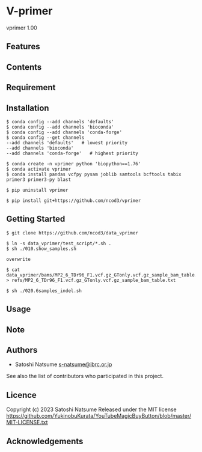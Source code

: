 # V-primer

vprimer 1.00

## Features

## Contents

## Requirement

## Installation

~~~
$ conda config --add channels 'defaults'
$ conda config --add channels 'bioconda'
$ conda config --add channels 'conda-forge'
$ conda config --get channels
--add channels 'defaults'   # lowest priority
--add channels 'bioconda'
--add channels 'conda-forge'   # highest priority
~~~

~~~
$ conda create -n vprimer python 'biopython==1.76'
$ conda activate vprimer
$ conda install pandas vcfpy pysam joblib samtools bcftools tabix primer3 primer3-py blast
~~~

~~~
$ pip uninstall vprimer
~~~

~~~
$ pip install git+https://github.com/ncod3/vprimer
~~~

## Getting Started

~~~
$ git clone https://github.com/ncod3/data_vprimer
~~~

~~~
$ ln -s data_vprimer/test_script/*.sh .
$ sh ./010.show_samples.sh

overwrite

$ cat data_vprimer/bams/MP2_6_TDr96_F1.vcf.gz_GTonly.vcf.gz_sample_bam_table.txt_filled > refs/MP2_6_TDr96_F1.vcf.gz_GTonly.vcf.gz_sample_bam_table.txt

$ sh ./020.6samples_indel.sh

~~~

## Usage

## Note

## Authors
- Satoshi Natsume s-natsume@ibrc.or.jp

See also the list of contributors who participated in this project.

## Licence

Copyright (c) 2023 Satoshi Natsume
Released under the MIT license
https://github.com/YukinobuKurata/YouTubeMagicBuyButton/blob/master/MIT-LICENSE.txt

## Acknowledgements

